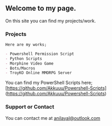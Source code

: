 ## Welcome to my page.

On this site you can find my projects/work.

### Projects

```markdown
Here are my works;

- Powershell Permission Script
- Python Scripts
- Morphine Video Game
- Bots/Macros
- TroyKO Online MMORPG Server

```

You can find my PowerShell Scripts here;
[https://github.com/Akkuuu/Powershell-Scripts]
(https://github.com/Akkuuu/Powershell-Scripts)

### Support or Contact

You can contact me at anilayal@outlook.com
